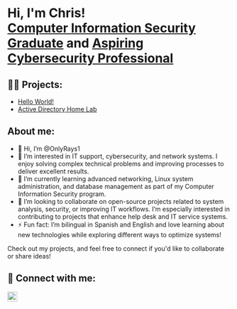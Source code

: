 <h1>Hi, I'm Chris! <br/><a href="https://github.com/OnlyRays1">Computer Information Security Graduate</a> and <a href="https://www.linkedin.com/in/OnlyRays1/">Aspiring Cybersecurity Professional</a>

<h2>👨‍💻 Projects:</h2>

  - [Hello World!](URL)
  - [Active Directory Home Lab](URL)


<h2> About me:</h2>

- 👋 Hi, I’m @OnlyRays1
- 👀 I’m interested in IT support, cybersecurity, and network systems. I enjoy solving complex technical problems and improving processes to deliver excellent results.
- 🌱 I’m currently learning advanced networking, Linux system administration, and database management as part of my Computer Information Security program.
- 💞️ I’m looking to collaborate on open-source projects related to system analysis, security, or improving IT workflows. I’m especially interested in contributing to projects that enhance help desk and IT service systems.
- ⚡ Fun fact: I’m bilingual in Spanish and English and love learning about new technologies while exploring different ways to optimize systems!

Check out my projects, and feel free to connect if you'd like to collaborate or share ideas!


<h2> 🤳 Connect with me:</h2>

[<img align="left" alt="Christorres | LinkedIn" width="22px" src="https://cdn.jsdelivr.net/npm/simple-icons@v3/icons/linkedin.svg" />](https://www.linkedin.com/in/christopher-torres-8272991a4/)

[linkedin]: [https://linkedin.com/in/christopher-torres-8272991a4/](https://www.linkedin.com/in/christopher-torres-8272991a4/)




